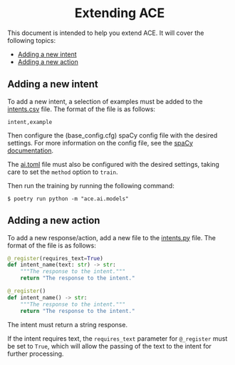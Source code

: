 <div align="center">

# Extending ACE

</div>

This document is intended to help you extend ACE. It will cover the following topics:

-   [Adding a new intent](#adding-a-new-intent)
-   [Adding a new action](#adding-a-new-action)

## Adding a new intent

To add a new intent, a selection of examples must be added to the [intents.csv](/data/intents/intents.csv) file. The format of the file is as follows: <!-- markdown-link-check-disable-line -->

```csv
intent,example
```

Then configure the (base_config.cfg) spaCy config file with the desired settings. For more information on the config file, see the [spaCy documentation](https://spacy.io/usage/training#config).

The [ai.toml](/config/ai.toml) file must also be configured with the desired settings, taking care to set the `method` option to `train`. <!-- markdown-link-check-disable-line -->

Then run the training by running the following command:

```shell
$ poetry run python -m "ace.ai.models"
```

## Adding a new action

To add a new response/action, add a new file to the [intents.py](/ace/intents.py) file. The format of the file is as follows: <!-- markdown-link-check-disable-line -->

```python
@_register(requires_text=True)
def intent_name(text: str) -> str:
    """The response to the intent."""
    return "The response to the intent."

@_register()
def intent_name() -> str:
    """The response to the intent."""
    return "The response to the intent."
```

The intent must return a string response.

If the intent requires text, the `requires_text` parameter for `@_register` must be set to `True`, which will allow the passing of the text to the intent for further processing.
